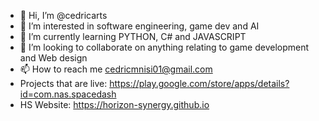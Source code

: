 - 👋 Hi, I’m @cedricarts
- 👀 I’m interested in software engineering, game dev and AI
- 🌱 I’m currently learning PYTHON, C# and JAVASCRIPT 
- 💞️ I’m looking to collaborate on anything relating to game development and Web design
- 📫 How to reach me cedricmnisi01@gmail.com 
- Projects that are live: https://play.google.com/store/apps/details?id=com.nas.spacedash
- HS Website: https://horizon-synergy.github.io

<!---
cedricarts/cedricarts is a ✨ special ✨ repository because its `README.md` (this file) appears on your GitHub profile.
You can click the Preview link to take a look at your changes.
--->
